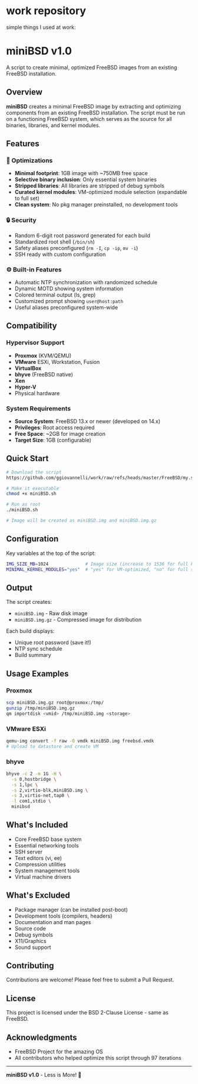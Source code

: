 # work repository

simple things I used at work:

# miniBSD v1.0

A script to create minimal, optimized FreeBSD images from an existing FreeBSD installation.

## Overview

**miniBSD** creates a minimal FreeBSD image by extracting and optimizing components from an existing FreeBSD installation. The script must be run on a functioning FreeBSD system, which serves as the source for all binaries, libraries, and kernel modules.

## Features

### 🔧 Optimizations
- **Minimal footprint**: 1GB image with ~750MB free space
- **Selective binary inclusion**: Only essential system binaries
- **Stripped libraries**: All libraries are stripped of debug symbols
- **Curated kernel modules**: VM-optimized module selection (expandable to full set)
- **Clean system**: No pkg manager preinstalled, no development tools

### 🔒 Security
- Random 6-digit root password generated for each build
- Standardized root shell (`/bin/sh`)
- Safety aliases preconfigured (`rm -I`, `cp -ip`, `mv -i`)
- SSH ready with custom configuration

### ⚙️ Built-in Features
- Automatic NTP synchronization with randomized schedule
- Dynamic MOTD showing system information
- Colored terminal output (ls, grep)
- Customized prompt showing `user@host:path`
- Useful aliases preconfigured system-wide

## Compatibility

### Hypervisor Support
- **Proxmox** (KVM/QEMU)
- **VMware** ESXi, Workstation, Fusion
- **VirtualBox**
- **bhyve** (FreeBSD native)
- **Xen**
- **Hyper-V**
- Physical hardware

### System Requirements
- **Source System**: FreeBSD 13.x or newer (developed on 14.x)
- **Privileges**: Root access required
- **Free Space**: ~2GB for image creation
- **Target Size**: 1GB (configurable)

## Quick Start

```bash
# Download the script
https://github.com/ggiovannelli/work/raw/refs/heads/master/FreeBSD/my.scripts/minibsd.sh

# Make it executable
chmod +x miniBSD.sh

# Run as root
./miniBSD.sh

# Image will be created as miniBSD.img and miniBSD.img.gz
```

## Configuration

Key variables at the top of the script:

```bash
IMG_SIZE_MB=1024              # Image size (increase to 1536 for full kernel modules)
MINIMAL_KERNEL_MODULES="yes"  # "yes" for VM-optimized, "no" for full set
```

## Output

The script creates:
- `miniBSD.img` - Raw disk image
- `miniBSD.img.gz` - Compressed image for distribution

Each build displays:
- Unique root password (save it!)
- NTP sync schedule
- Build summary

## Usage Examples

### Proxmox
```bash
scp miniBSD.img.gz root@proxmox:/tmp/
gunzip /tmp/miniBSD.img.gz
qm importdisk <vmid> /tmp/miniBSD.img <storage>
```

### VMware ESXi
```bash
qemu-img convert -f raw -O vmdk miniBSD.img freebsd.vmdk
# Upload to datastore and create VM
```

### bhyve
```bash
bhyve -c 2 -m 1G -H \
  -s 0,hostbridge \
  -s 1,lpc \
  -s 2,virtio-blk,miniBSD.img \
  -s 3,virtio-net,tap0 \
  -l com1,stdio \
  minibsd
```

## What's Included

- Core FreeBSD base system
- Essential networking tools
- SSH server
- Text editors (vi, ee)
- Compression utilities
- System management tools
- Virtual machine drivers

## What's Excluded

- Package manager (can be installed post-boot)
- Development tools (compilers, headers)
- Documentation and man pages
- Source code
- Debug symbols
- X11/Graphics
- Sound support

## Contributing

Contributions are welcome! Please feel free to submit a Pull Request.

## License

This project is licensed under the BSD 2-Clause License - same as FreeBSD.

## Acknowledgments

- FreeBSD Project for the amazing OS
- All contributors who helped optimize this script through 97 iterations

---

**miniBSD v1.0** - Less is More! 🚀
